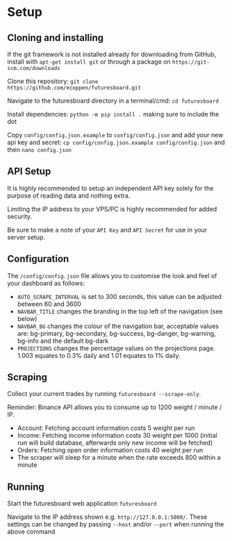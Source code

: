 # Setup

## Cloning and installing
If the git framework is not installed already for downloading from GitHub, install with `apt-get install git` or through a package on `https://git-scm.com/downloads`

Clone this repository: `git clone https://github.com/ecoppen/futuresboard.git`

Navigate to the futuresboard directory in a terminal/cmd: `cd futuresboard`

Install dependencies: `python -m pip install .` making sure to include the dot

Copy `config/config.json.example` to `config/config.json` and add your new api key and secret: `cp config/config.json.example config/config.json` and then `nano config.json`

## API Setup
It is highly recommended to setup an independent API key solely for the purpose of reading data and nothing extra. 

Limiting the IP address to your VPS/PC is highly recommended for added security.

Be sure to make a note of your `API Key` and `API Secret` for use in your server setup.

## Configuration
The `/config/config.json` file allows you to customise the look and feel of your dashboard as follows:

- `AUTO_SCRAPE_INTERVAL` is set to 300 seconds, this value can be adjusted between 60 and 3600
- `NAVBAR_TITLE` changes the branding in the top left of the navigation (see below)
- `NAVBAR_BG` changes the colour of the navigation bar, acceptable values are: bg-primary, bg-secondary, bg-success, bg-danger, bg-warning, bg-info and the default bg-dark
- `PROJECTIONS` changes the percentage values on the projections page. 1.003 equates to 0.3% daily and 1.01 equates to 1% daily.

## Scraping
Collect your current trades by running `futuresboard --scrape-only`.

Reminder: Binance API allows you to consume up to 1200 weight / minute / IP.

- Account: Fetching account information costs 5 weight per run
- Income: Fetching income information costs 30 weight per 1000 (initial run will build database, afterwards only new income will be fetched)
- Orders: Fetching open order information costs 40 weight per run
- The scraper will sleep for a minute when the rate exceeds 800 within a minute

## Running
Start the futuresboard web application `futuresboard`

Navigate to the IP address shown e.g. `http://127.0.0.1:5000/`. These settings can be changed by passing `--host` and/or `--port` when running the above command
